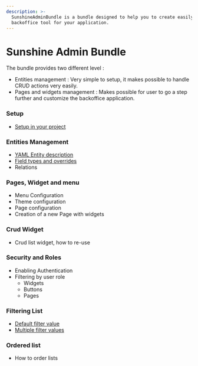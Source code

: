 ```yaml
---
description: >-
  SunshineAdminBundle is a bundle designed to help you to create easily a
  backoffice tool for your application.
---
```


# Sunshine Admin Bundle

The bundle provides two different level :

* Entities management : Very simple to setup, it makes possible to handle CRUD actions very easily.
* Pages and widgets management : Makes possible for user to go a step further and customize the backoffice application.

### Setup

* [Setup in your project](setup.md)

### Entities Management

* [YAML Entity description](yaml-entity-configuration.md)
* [Field types and overrides](field-type-and-overrides.md)
* Relations

### Pages, Widget and menu

* Menu Configuration
* Theme configuration
* Page configuration
* Creation of a new Page with widgets

### Crud Widget

* Crud list widget, how to re-use

### Security and Roles

* Enabling Authentication
* Filtering by user role
  * Widgets
  * Buttons
  * Pages

### Filtering List

* [Default filter value](filtering-default-values.md)
* [Multiple filter values](filtering-options-multiple.md)

### Ordered list

* How to order lists

